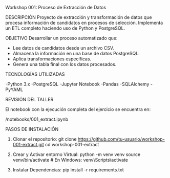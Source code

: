 Workshop 001: Proceso de Extracción de Datos

DESCRIPCIÓN
Proyecto de extracción y transformación de datos que procesa información de candidatos en procesos de selección. Implementa un ETL completo haciendo uso de Python y PostgreSQL.

OBJETIVO
Desarrollar un proceso automatizado que:

- Lee datos de candidatos desde un archivo CSV.
- Almacena la información en una base de datos PostgreSQL.
- Aplica transformaciones específicas.
- Genera una tabla final con los datos procesados.

TECNOLOGÍAS UTILIZADAS

-Python 3.x
-PostgreSQL
-Jupyter Notebook
-Pandas
-SQLAlchemy
-PyYAML

REVISIÓN DEL TALLER

El notebook con la ejecución completa del ejercicio se encuentra en:

/notebooks/001_extract.ipynb


PASOS DE INSTALACIÓN

1. Clonar el repositorio:
git clone https://github.com/tu-usuario/workshop-001-extract.git
cd workshop-001-extract

2. Crear y Activar entorno Virtual:
python -m venv venv
source venv/bin/activate  # En Windows: venv\Scripts\activate

3. Instalar Dependencias:
pip install -r requirements.txt



